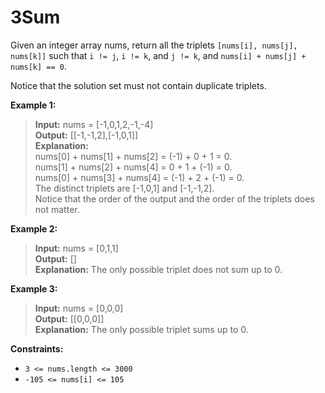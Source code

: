 # 3Sum

Given an integer array nums, return all the triplets  `[nums[i], nums[j], nums[k]]`  such that  `i != j`,  `i != k`, and  `j != k`, and  `nums[i] + nums[j] + nums[k] == 0`.

Notice that the solution set must not contain duplicate triplets.

**Example 1:**

> **Input:** nums = [-1,0,1,2,-1,-4]\
> **Output:** [[-1,-1,2],[-1,0,1]]\
> **Explanation:** \
> nums[0] + nums[1] + nums[2] = (-1) + 0 + 1 = 0.\
> nums[1] + nums[2] + nums[4] = 0 + 1 + (-1) = 0.\
> nums[0] + nums[3] + nums[4] = (-1) + 2 + (-1) = 0.\
> The distinct triplets are [-1,0,1] and [-1,-1,2].\
> Notice that the order of the output and the order of the triplets does not matter.

**Example 2:**

> **Input:** nums = [0,1,1]\
> **Output:** []\
> **Explanation:** The only possible triplet does not sum up to 0.

**Example 3:**

> **Input:** nums = [0,0,0]\
> **Output:** [[0,0,0]]\
> **Explanation:** The only possible triplet sums up to 0.

**Constraints:**

-   `3 <= nums.length <= 3000`
-   `-105 <= nums[i] <= 105`
